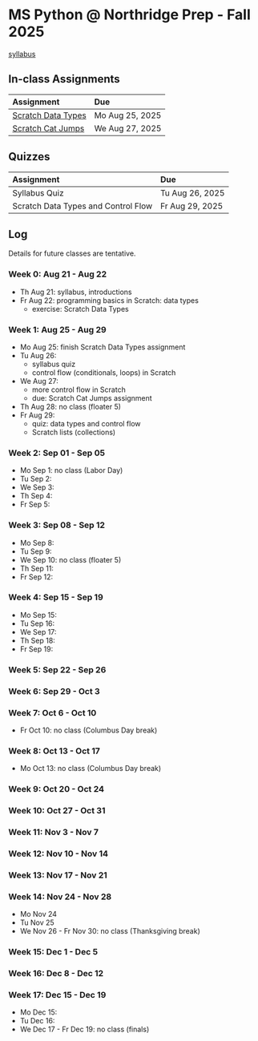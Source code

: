 # MS Python @ Northridge Prep - Fall 2025

[syllabus]()

## In-class Assignments

| Assignment                                                                                                         | Due             |
| :----------------------------------------------------------------------------------------------------------------- | :-------------- |
| [Scratch Data Types](https://github.com/northridge-dev/nrp-ms-python/blob/main/assignments/Scratch_Data_Types.pdf) | Mo Aug 25, 2025 |
| [Scratch Cat Jumps](https://github.com/northridge-dev/nrp-ms-python/blob/main/assignments/Scratch_Cat_Jumps.pdf)   | We Aug 27, 2025 |

## Quizzes

| Assignment                          | Due             |
| :---------------------------------- | :-------------- |
| Syllabus Quiz                       | Tu Aug 26, 2025 |
| Scratch Data Types and Control Flow | Fr Aug 29, 2025 |

## Log

Details for future classes are tentative.

### Week 0: Aug 21 - Aug 22

- Th Aug 21: syllabus, introductions
- Fr Aug 22: programming basics in Scratch: data types
  - exercise: Scratch Data Types

### Week 1: Aug 25 - Aug 29

- Mo Aug 25: finish Scratch Data Types assignment
- Tu Aug 26:
  - syllabus quiz
  - control flow (conditionals, loops) in Scratch
- We Aug 27:
  - more control flow in Scratch
  - due: Scratch Cat Jumps assignment
- Th Aug 28: no class (floater 5)
- Fr Aug 29:
  - quiz: data types and control flow
  - Scratch lists (collections)

### Week 2: Sep 01 - Sep 05

- Mo Sep 1: no class (Labor Day)
- Tu Sep 2:
- We Sep 3:
- Th Sep 4:
- Fr Sep 5:

### Week 3: Sep 08 - Sep 12

- Mo Sep 8:
- Tu Sep 9:
- We Sep 10: no class (floater 5)
- Th Sep 11:
- Fr Sep 12:

### Week 4: Sep 15 - Sep 19

- Mo Sep 15:
- Tu Sep 16:
- We Sep 17:
- Th Sep 18:
- Fr Sep 19:

### Week 5: Sep 22 - Sep 26

### Week 6: Sep 29 - Oct 3

### Week 7: Oct 6 - Oct 10

- Fr Oct 10: no class (Columbus Day break)

### Week 8: Oct 13 - Oct 17

- Mo Oct 13: no class (Columbus Day break)

### Week 9: Oct 20 - Oct 24

### Week 10: Oct 27 - Oct 31

### Week 11: Nov 3 - Nov 7

### Week 12: Nov 10 - Nov 14

### Week 13: Nov 17 - Nov 21

### Week 14: Nov 24 - Nov 28

- Mo Nov 24
- Tu Nov 25
- We Nov 26 - Fr Nov 30: no class (Thanksgiving break)

### Week 15: Dec 1 - Dec 5

### Week 16: Dec 8 - Dec 12

### Week 17: Dec 15 - Dec 19

- Mo Dec 15:
- Tu Dec 16:
- We Dec 17 - Fr Dec 19: no class (finals)
